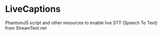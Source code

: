 # LiveCaptions
PhantomJS script and other resources to enable live STT (Speech To Text) from StreamText.net
